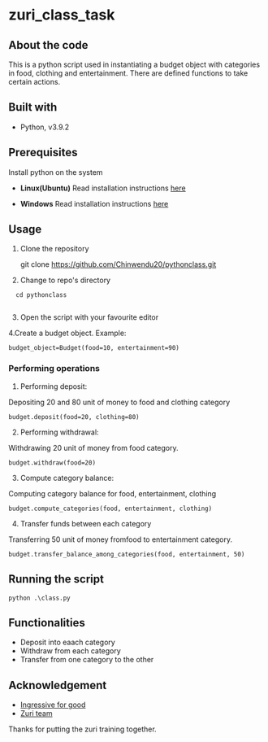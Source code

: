 # zuri_class_task


## About the code

This is a python script used in instantiating a budget object with categories in food, clothing and entertainment.
There are defined functions to take certain actions.
## Built with

 - Python, v3.9.2

## Prerequisites

Install python on the system

 - **Linux(Ubuntu)**
		Read installation instructions [here](https://linuxize.com/post/how-to-install-python-3-9-on-ubuntu-20-04/)	
		
 - **Windows**
 Read installation instructions [here](https://www.python.org/downloads/windows/)


## Usage

 

 1. Clone the repository


    git clone https://github.com/Chinwendu20/pythonclass.git

 2. Change to repo's directory
	
  ```
    cd pythonclass
   
  ```

3. Open the script  with your favourite editor

4.Create a budget object. Example:

```
budget_object=Budget(food=10, entertainment=90)

```

### Performing operations

1. Performing deposit:

Depositing 20 and 80 unit of money to food and clothing category 

```
budget.deposit(food=20, clothing=80)

```
2. Performing withdrawal:

Withdrawing 20 unit of money from food category.

```
budget.withdraw(food=20)

```
3. Compute category balance:

Computing  category balance for food, entertainment, clothing

```
budget.compute_categories(food, entertainment, clothing)

```
4. Transfer funds between each category

Transferring 50 unit of money fromfood to entertainment category.

```
budget.transfer_balance_among_categories(food, entertainment, 50)

```

## Running the script
 
 

    python .\class.py    


## Functionalities

 - Deposit into eaach category
 - Withdraw from each category
 - Transfer from one category to the other

## Acknowledgement

 - [Ingressive for good](https://ingressive.org/)
 - [Zuri team](https://zuri.team/)



Thanks for putting the zuri training together.
